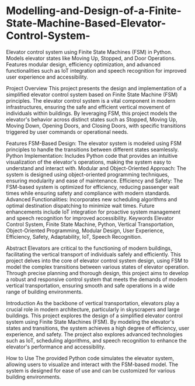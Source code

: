 # Modelling-and-Design-of-a-Finite-State-Machine-Based-Elevator-Control-System-
Elevator control system using Finite State Machines (FSM) in Python. Models elevator states like Moving Up, Stopped, and Door Operations. Features modular design, efficiency optimization, and advanced functionalities such as IoT integration and speech recognition for improved user experience and accessibility.


Project Overview
This project presents the design and implementation of a simplified elevator control system based on Finite State Machine (FSM) principles. The elevator control system is a vital component in modern infrastructures, ensuring the safe and efficient vertical movement of individuals within buildings. By leveraging FSM, this project models the elevator's behavior across distinct states such as Stopped, Moving Up, Moving Down, Opening Doors, and Closing Doors, with specific transitions triggered by user commands or operational needs.

Features
FSM-Based Design: The elevator system is modeled using FSM principles to handle the transitions between different states seamlessly.
Python Implementation: Includes Python code that provides an intuitive visualization of the elevator's operations, making the system easy to understand and interact with.
Modular and Object-Oriented Approach: The system is designed using object-oriented programming techniques, ensuring modularity and ease of maintenance.
Efficiency and Safety: The FSM-based system is optimized for efficiency, reducing passenger wait times while ensuring safety and compliance with modern standards.
Advanced Functionalities: Incorporates new scheduling algorithms and optimal destination dispatching to minimize wait times. Future enhancements include IoT integration for proactive system management and speech recognition for improved accessibility.
Keywords
Elevator Control System, Finite State Machine, Python, Vertical Transportation, Object-Oriented Programming, Modular Design, User Experience, Efficiency, Safety, Adaptability, IoT, Speech Recognition.

Abstract
Elevators are critical to the functioning of modern buildings, facilitating the vertical transport of individuals safely and efficiently. This project delves into the core of elevator control system design, using FSM to model the complex transitions between various states of elevator operation. Through precise planning and thorough design, this project aims to develop a robust and responsive control system that meets the demands of modern vertical transportation, ensuring smooth and safe operations in a wide range of building environments.

Introduction
As the backbone of vertical transportation, elevators play a crucial role in modern architecture, particularly in skyscrapers and large buildings. This project explores the design of a simplified elevator control system using Finite State Machines (FSM). By modeling the elevator's states and transitions, the system achieves a high degree of efficiency, user experience, and safety. The project also explores advanced technologies such as IoT, scheduling algorithms, and speech recognition to enhance the elevator's performance and accessibility.

How to Use
The provided Python code simulates the elevator system, allowing users to visualize and interact with the FSM-based model. The system is designed for ease of use and can be customized for various building environments.
